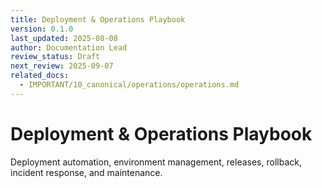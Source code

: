 ```yaml
---
title: Deployment & Operations Playbook
version: 0.1.0
last_updated: 2025-08-08
author: Documentation Lead
review_status: Draft
next_review: 2025-09-07
related_docs:
  - IMPORTANT/10_canonical/operations/operations.md
---
```


# Deployment & Operations Playbook

Deployment automation, environment management, releases, rollback, incident response, and maintenance.

